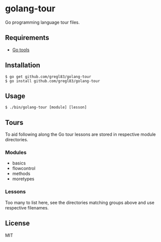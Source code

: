 # golang-tour

Go programming language tour files.

## Requirements

- [Go tools](https://golang.org/doc/install)

## Installation

    $ go get github.com/gregl83/golang-tour
    $ go install github.com/gregl83/golang-tour

## Usage

    $ ./bin/golang-tour [module] [lesson]

## Tours

To aid following along the Go tour lessons are stored in respective module directories.

### Modules

- basics
- flowcontrol
- methods
- moretypes

### Lessons

Too many to list here, see the directories matching groups above and use respective filenames.

## License

MIT